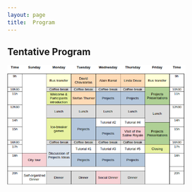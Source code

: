 ```yaml
---
layout: page
title:  Program
---
```


## Tentative Program 

<img style="float: centre;" src="/assets/image/Program.png" width="80%"/>
